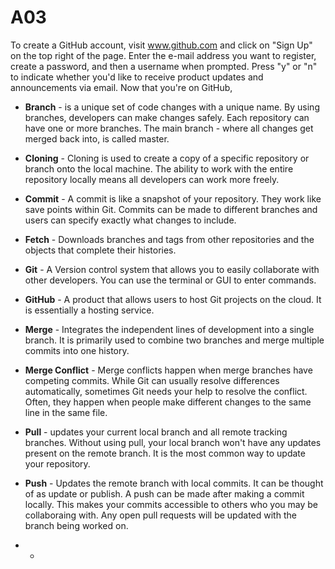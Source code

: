 # A03


To create a GitHub account, visit www.github.com and click on "Sign Up" on the top right of the page. Enter the e-mail address you want to register, create a password, and then a username when prompted. Press "y" or "n" to indicate whether you'd like to receive product updates and announcements via email.
Now that you're on GitHub,


+ **Branch** - is a unique set of code changes with a unique name. By using branches, developers can make changes safely. Each repository can have one or more branches. The main branch - where all changes get merged back into, is called master.

+ **Cloning** - Cloning is used to create a copy of a specific repository or branch onto the local machine. The ability to work with the entire repository locally means all developers can work more freely.
+ **Commit** - A commit is like a snapshot of your repository. They work like save points within Git. Commits can be made to different branches and users can specify exactly what changes to include. 
+ **Fetch** - Downloads branches and tags from other repositories and the objects that complete their histories.
+ **Git** - A Version control system that allows you to easily collaborate with other developers. You can use the terminal or GUI to enter commands.
+ **GitHub** - A product that allows users to host Git projects on the cloud. It is essentially a hosting service.
+ **Merge** - Integrates the independent lines of development into a single branch. It is primarily used to combine two branches and merge multiple commits into one history.
+ **Merge Conflict** - Merge conflicts happen when merge branches have competing commits. While Git can usually resolve differences automatically, sometimes Git needs your help to resolve the conflict. Often, they happen when people make different changes to the same line in the same file. 
+ **Pull** - updates your current local branch and all remote tracking branches. Without using pull, your local branch won't have any updates present on the remote branch. It is the most common way to update your repository.
+ **Push** - Updates the remote branch with local commits. It can be thought of as update or publish. A push can be made after making a commit locally. This makes your commits accessible to others who you may be collaboraing with. Any open pull requests will be updated with the branch being worked on.
+ *